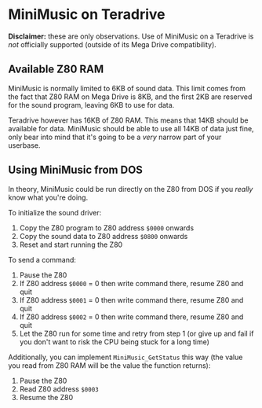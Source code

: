 # MiniMusic on Teradrive

**Disclaimer:** these are only observations. Use of MiniMusic on a Teradrive is *not* officially supported (outside of its Mega Drive compatibility).

## Available Z80 RAM

MiniMusic is normally limited to 6KB of sound data. This limit comes from the fact that Z80 RAM on Mega Drive is 8KB, and the first 2KB are reserved for the sound program, leaving 6KB to use for data.

Teradrive however has 16KB of Z80 RAM. This means that 14KB should be available for data. MiniMusic should be able to use all 14KB of data just fine, only bear into mind that it's going to be a *very* narrow part of your userbase.

## Using MiniMusic from DOS

In theory, MiniMusic could be run directly on the Z80 from DOS if you *really* know what you're doing.

To initialize the sound driver:

1. Copy the Z80 program to Z80 address `$0000` onwards
2. Copy the sound data to Z80 address `$0800` onwards
3. Reset and start running the Z80

To send a command:

1. Pause the Z80
2. If Z80 address `$0000` = 0 then write command there, resume Z80 and quit
3. If Z80 address `$0001` = 0 then write command there, resume Z80 and quit
4. If Z80 address `$0002` = 0 then write command there, resume Z80 and quit
5. Let the Z80 run for some time and retry from step 1 (or give up and fail if you don't want to risk the CPU being stuck for a long time)

Additionally, you can implement `MiniMusic_GetStatus` this way (the value you read from Z80 RAM will be the value the function returns):

1. Pause the Z80
2. Read Z80 address `$0003`
3. Resume the Z80
